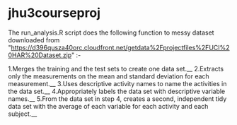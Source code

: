 # jhu3courseproj

The run_analysis.R script does the following function to messy dataset downloaded from "https://d396qusza40orc.cloudfront.net/getdata%2Fprojectfiles%2FUCI%20HAR%20Dataset.zip" :- 

1.Merges the training and the test sets to create one data set.__
2.Extracts only the measurements on the mean and standard deviation for each measurement.__
3.Uses descriptive activity names to name the activities in the data set.__
4.Appropriately labels the data set with descriptive variable names.__
5.From the data set in step 4, creates a second, independent tidy data set with the average of each variable for each activity and each subject.__
